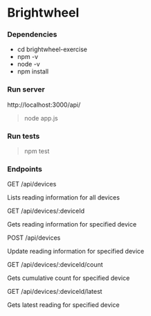 # Brightwheel

### Dependencies

- cd brightwheel-exercise
- npm -v
- node -v
- npm install

### Run server

http://localhost:3000/api/

> node app.js

### Run tests

> npm test

### Endpoints

GET /api/devices

Lists reading information for all devices

GET /api/devices/:deviceId

Gets reading information for specified device

POST /api/devices

Update reading information for specified device

GET /api/devices/:deviceId/count

Gets cumulative count for specified device

GET /api/devices/:deviceId/latest

Gets latest reading for specified device